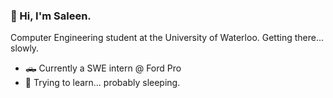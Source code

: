 ### 🥶 Hi, I'm Saleen.

Computer Engineering student at the University of Waterloo. Getting there... slowly.

- 🛻 Currently a SWE intern @ Ford Pro
- 📖 Trying to learn... probably sleeping.
